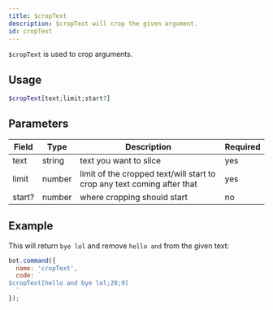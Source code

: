 ```yaml
---
title: $cropText 
description: $cropText will crop the given argument.
id: cropText
---
```


`$cropText` is used to crop arguments.

## Usage

```php
$cropText[text;limit;start?]
```

## Parameters 


| Field     | Type    | Description                                                                                      | Required |
|-----------|---------|--------------------------------------------------------------------------------------------------|----------|
| text      | string  | text you want to slice                                                                           | yes      |
| limit     | number  | limit of the cropped text/will start to crop any text coming after that                          | yes      |
| start?    | number  | where cropping should start                                                                      | no       |


## Example

This will return `bye lol` and remove `hello and` from the given text:

```javascript
bot.command({
  name: 'cropText',
  code: `
$cropText[hello and bye lol;20;9]
  `
});
```
